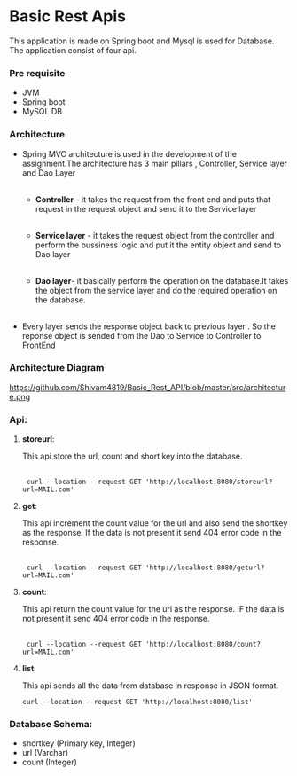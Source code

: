 # Basic Rest Apis
This application is made on Spring boot and Mysql is used for Database. The application consist of four api.

### Pre requisite
- JVM
- Spring boot 
- MySQL DB

### Architecture

- Spring MVC architecture is used in the development of the assignment.The architecture has 3 main
pillars , Controller, Service layer and Dao Layer <br/></br>
  
    - **Controller** - it takes the request from the front end and puts that request in the request object and 
send it to the Service layer<br/></br>

    - **Service layer** - it takes the request object from the controller and perform the bussiness logic and 
put it the entity object and send to Dao layer<br/></br>

    - **Dao layer**- it basically perform the operation on the database.It takes the object from the service layer
and do the required operation on the database.<br/></br>

- Every layer sends the response object back to previous layer . So the reponse object is sended from the Dao
to Service to Controller to FrontEnd

### Architecture Diagram
  https://github.com/Shivam4819/Basic_Rest_API/blob/master/src/architecture.png
  
### Api:

1. **storeurl**:
   
    This api store the url, count and short key into the database. <br/></br>

        curl --location --request GET 'http://localhost:8080/storeurl?url=MAIL.com'
2. **get**:
   
    This api increment the count value for the url and also send the shortkey as the response.
If the data is not present it send 404 error code in the response. <br/></br>

        curl --location --request GET 'http://localhost:8080/geturl?url=MAIL.com'
3. **count**: 
   
    This api return the count value for the url as the response.
 IF the data is not present it send 404 error code in the response.<br/></br>

        curl --location --request GET 'http://localhost:8080/count?url=MAIL.com'
 4. **list**:
    
    This api sends all the data from database in response in JSON format.

        curl --location --request GET 'http://localhost:8080/list'

### Database Schema:

- shortkey (Primary key, Integer)<br>
- url (Varchar)<br>
- count (Integer)
